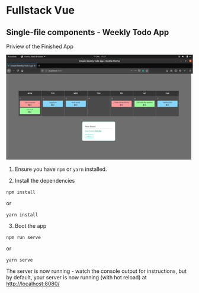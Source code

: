 # Fullstack Vue

## Single-file components - Weekly Todo App

Priview of the Finished App

![](/src/assets/images/homepage.png)



1. Ensure you have `npm` or `yarn` installed.

2. Install the dependencies

````
npm install
````

or

```
yarn install

```

3. Boot the app

````
npm run serve
````

or

```
yarn serve
```

The server is now running - watch the console output for instructions, but by default, your server is now running (with hot reload) at [http://localhost:8080/](http://localhost:8080/)